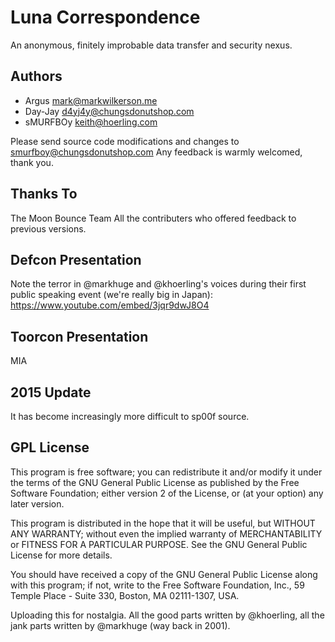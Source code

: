 Luna Correspondence
===================

An anonymous, finitely improbable data transfer and security nexus.


## Authors

* Argus <mark@markwilkerson.me>
* Day-Jay <d4yj4y@chungsdonutshop.com>
* sMURFBOy <keith@hoerling.com>

Please send source code modifications and changes to smurfboy@chungsdonutshop.com
Any feedback is warmly welcomed, thank you.


## Thanks To
The Moon Bounce Team
All the contributers who offered feedback to previous versions.

## Defcon Presentation

Note the terror in @markhuge and @khoerling's voices during their first public speaking event (we're really big in Japan):
https://www.youtube.com/embed/3jqr9dwJ8O4

## Toorcon Presentation

MIA

## 2015 Update

It has become increasingly more difficult to sp00f source.

## GPL License
This program is free software; you can redistribute it and/or modify it under the terms of the GNU General
Public License as published by the Free Software Foundation; either version 2 of the License, or (at your option) any later version.

This program is distributed in the hope that it will be useful, but WITHOUT ANY WARRANTY; without even the
implied warranty of MERCHANTABILITY or FITNESS FOR A PARTICULAR PURPOSE.  See the GNU General Public License
for more details.

You should have received a copy of the GNU General Public License along with this program; if not, write to
the Free Software Foundation, Inc., 59 Temple Place - Suite 330, Boston, MA  02111-1307, USA.

Uploading this for nostalgia. All the good parts written by @khoerling, all the jank parts written by @markhuge (way back
in 2001).
